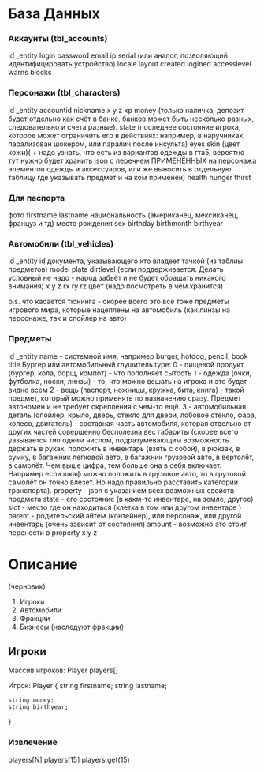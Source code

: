 # База Данных
### Аккаунты (tbl_accounts)
id
_entity
login
password
email
ip
serial (или аналог, позволяющий идентифицировать устройство)
locale
layout
created
logined
accesslevel
warns
blocks

### Персонажи (tbl_characters)
id
_entity
accountid
nickname
x
y
z
xp
money (только наличка, депозит будет отдельно как счёт в банке, банков может быть несколько разных, следовательно и счета разные).
state (последнее состояние игрока, которое может ограничить его в действиях: например, в наручниках, парализован шокером, или паралич после инсульта)
eyes
skin (цвет кожи)( + надо узнать, что есть из вариантов одежды в гта5, вероятно тут нужно будет хранить json c перечнем ПРИМЕНЁННЫХ на персонажа элементов одежды и аксессуаров, или же выносить в отдельную таблицу где указывать предмет и на ком применён)
health
hunger
thirst



### Для паспорта
фото
firstname
lastname
национальность (американец, мексиканец, француз и тд)
место рождения
sex
birthday
birthmonth
birthyear


### Автомобили (tbl_vehicles)
id
_entity
id документа, указывающего кто владеет тачкой (из таблиы предметов)
model
plate
dirtlevel (если поддерживается. Делать условный не надо - народ забьёт и не будет обращать никакого внимания)
x
y
z
rx
ry
rz
цвет (надо посмотреть в чём хранится)

p.s. что касается тюнинга - скорее всего это всё тоже предметы игрового мира, которые нацеплены на автомобиль (как линзы на персонаже, так и спойлер на авто)



### Предметы

id
_entity
name - системной имя, например burger, hotdog, pencil, book
title Бургер или автомобильный глушитель
type:
    0 - пищевой продукт (бургер, кола, борщ, компот) - что пополняет сытость
    1 - одежда (очки, футболка, носки, линзы) - то, что можно вешать на игрока и это будет видно всем
    2 - вещь (паспорт, ножницы, кружка, бита, книга) - такой предмет, который можно применять по назначению сразу. Предмет автономен и не требует скрепления с чем-то ещё.
    3 - автомобильная деталь (спойлер, крыло, дверь, стекло для двери, лобовое стекло, фара, колесо, двигатель) - составная часть автомобиля, которая отдельно от других частей совершенно бесполезна
вес
габариты (скорее всего уазывается тип одним числом, подразумевающим возможность держать в руках, положить в инвентарь (взять с собой), в рюкзак, в сумку, в багажник легковой авто, в багажник грузовой авто, в вертолёт, в самолёт. Чем выше цифра, тем больше она в себя включает. Например если шкаф можно положить в грузовое авто, то в грузовой самолёт он точно влезет. Но надо правильно расставить категории транспорта).
property - json с указанием всех возможных свойств предмета
state - его состояние (в какм-то инвентаре, на земле, другое)
slot - место где он находиться (клетка в том или другом инвентаре )
parent - родительский айтем (контейнер), или персонаж, или другой инвентарь (очень зависит от состояния)
amount - возможно это стоит перенести в property
x
y
z



# Описание
(черновик)

1. Игроки
2. Автомобили
3. Фракции
4. Бизнесы (наследуют фракции)



## Игроки

Массив игроков:
Player players[]

Игрок:
Player {
    string firstname;
    string lastname;

    string money;
    string birthyear;
}


### Извлечение

players[N]
players[15]
players.get(15)

